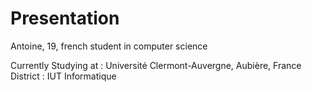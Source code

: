 # Presentation

<!--
**antoinedenovembre/antoinedenovembre** is a ✨ _special_ ✨ repository because its `README.md` (this file) appears on your GitHub profile.
-->
Antoine, 19, french student in computer science

Currently Studying at : Université Clermont-Auvergne, Aubière, France
District              : IUT Informatique
